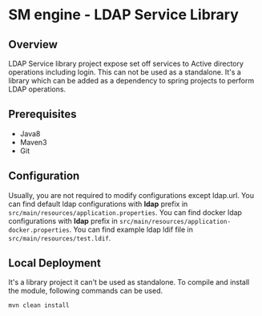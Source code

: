 # SM engine - LDAP Service Library
## Overview
LDAP Service library project expose set off services to Active directory operations including login. This can not be used as a standalone. It's a library which can be added as a dependency to spring projects to perform LDAP operations.

## Prerequisites
* Java8
* Maven3
* Git

## Configuration
Usually, you are not required to modify configurations except ldap.url.
You can find default ldap configurations with **ldap** prefix in `src/main/resources/application.properties`.
You can find docker ldap configurations with **ldap** prefix in `src/main/resources/application-docker.properties`.
You can find example ldap ldif file  in `src/main/resources/test.ldif`.

## Local Deployment

It's a library project it can't be used as standalone. To compile and install the module, following commands can be used.

```
mvn clean install
```